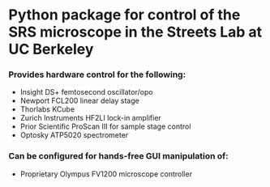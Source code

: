 # Python package for control of the SRS microscope in the Streets Lab at UC Berkeley
### Provides hardware control for the following:
- Insight DS+ femtosecond oscillator/opo
- Newport FCL200 linear delay stage
- Thorlabs KCube
- Zurich Instruments HF2LI lock-in amplifier
- Prior Scientific ProScan III for sample stage control
- Optosky ATP5020 spectrometer

### Can be configured for hands-free GUI manipulation of:
- Proprietary Olympus FV1200 microscope controller
